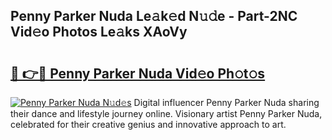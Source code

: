 ## Penny Parker Nuda Le𝚊k𝚎d N𝚞𝚍e - Part-2NC Vid𝚎o Photos Le𝚊ks XAoVy

# <h2><a href="http://fbdr2hj.evod.top/?m=Penny+Parker+Nuda">🔗 👉🔴 Penny Parker Nuda Vid𝚎o Ph𝚘t𝚘s</a></h2>

[![Penny Parker Nuda N𝚞d𝚎s](https://i.imgur.com/8V9OHl7.gif)](http://fbdr2hj.evod.top/?m=Penny+Parker+Nuda)
Digital influencer Penny Parker Nuda sharing their dance and lifestyle journey online. Visionary artist Penny Parker Nuda, celebrated for their creative genius and innovative approach to art. 
